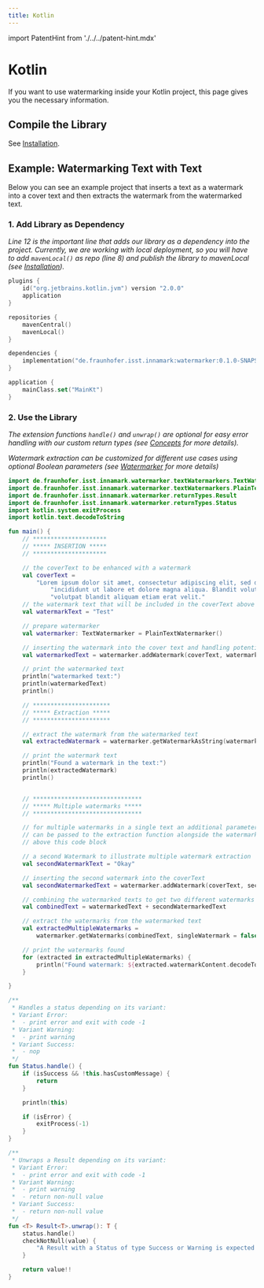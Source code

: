 ```yaml
---
title: Kotlin
---
```


<!--
 Copyright (c) 2024 Fraunhofer-Gesellschaft zur Förderung der angewandten Forschung e.V.

 This work is licensed under the Fraunhofer License (on the basis of the MIT license)
 that can be found in the LICENSE file.
-->

import PatentHint from './../../patent-hint.mdx'

<PatentHint components={props.components} />

# Kotlin
If you want to use watermarking inside your Kotlin project, this page gives you the necessary
information.

## Compile the Library
See [Installation](../installation).

## Example: Watermarking Text with Text
Below you can see an example project that inserts a text as a watermark into a cover text and then
extracts the watermark from the watermarked text.

### 1. Add Library as Dependency
*Line 12 is the important line that adds our library as a dependency into the project. Currently, we
are working with local deployment, so you will have to add `mavenLocal()` as repo (line 8) and
publish the library to mavenLocal (see [Installation](../installation)).*
```kt title="build.gradle.kts" showLineNumbers
plugins {
    id("org.jetbrains.kotlin.jvm") version "2.0.0"
    application
}

repositories {
    mavenCentral()
    mavenLocal()
}

dependencies {
    implementation("de.fraunhofer.isst.innamark:watermarker:0.1.0-SNAPSHOT")
}

application {
    mainClass.set("MainKt")
}
```

### 2. Use the Library
*The extension functions `handle()` and `unwrap()` are optional for easy error handling with our
custom return types (see [Concepts](../../../development/watermarker/concepts/#error-handling-1)
for more details).*

*Watermark extraction can be customized for different use cases using optional Boolean parameters
(see [Watermarker](../#extraction-customization) for more details)*

```kt title="src/main/kotlin/Main.kt" showLineNumbers
import de.fraunhofer.isst.innamark.watermarker.textWatermarkers.TextWatermarker
import de.fraunhofer.isst.innamark.watermarker.textWatermarkers.PlainTextWatermarker
import de.fraunhofer.isst.innamark.watermarker.returnTypes.Result
import de.fraunhofer.isst.innamark.watermarker.returnTypes.Status
import kotlin.system.exitProcess
import kotlin.text.decodeToString

fun main() {
    // *********************
    // ***** INSERTION *****
    // *********************

    // the coverText to be enhanced with a watermark
    val coverText =
        "Lorem ipsum dolor sit amet, consectetur adipiscing elit, sed do eiusmod tempor " +
            "incididunt ut labore et dolore magna aliqua. Blandit volutpat maecenas " +
            "volutpat blandit aliquam etiam erat velit."
    // the watermark text that will be included in the coverText above
    val watermarkText = "Test"

    // prepare watermarker
    val watermarker: TextWatermarker = PlainTextWatermarker()

    // inserting the watermark into the cover text and handling potential errors and warnings
    val watermarkedText = watermarker.addWatermark(coverText, watermarkText).unwrap()

    // print the watermarked text
    println("watermarked text:")
    println(watermarkedText)
    println()

    // **********************
    // ***** Extraction *****
    // **********************

    // extract the watermark from the watermarked text
    val extractedWatermark = watermarker.getWatermarkAsString(watermarkedText).unwrap()

    // print the watermark text
    println("Found a watermark in the text:")
    println(extractedWatermark)
    println()


    // *******************************
    // ***** Multiple watermarks *****
    // *******************************

    // for multiple watermarks in a single text an additional parameter 'singleWatermark = false'
    // can be passed to the extraction function alongside the watermarked text, details are linked
    // above this code block

    // a second Watermark to illustrate multiple watermark extraction
    val secondWatermarkText = "Okay"

    // inserting the second watermark into the coverText
    val secondWatermarkedText = watermarker.addWatermark(coverText, secondWatermarkText).unwrap()

    // combining the watermarked texts to get two different watermarks in one Text
    val combinedText = watermarkedText + secondWatermarkedText

    // extract the watermarks from the watermarked text
    val extractedMultipleWatermarks =
        watermarker.getWatermarks(combinedText, singleWatermark = false).unwrap()

    // print the watermarks found
    for (extracted in extractedMultipleWatermarks) {
        println("Found watermark: ${extracted.watermarkContent.decodeToString()}")
    }

}

/**
 * Handles a status depending on its variant:
 * Variant Error:
 *  - print error and exit with code -1
 * Variant Warning:
 *  - print warning
 * Variant Success:
 *  - nop
 */
fun Status.handle() {
    if (isSuccess && !this.hasCustomMessage) {
        return
    }

    println(this)

    if (isError) {
        exitProcess(-1)
    }
}

/**
 * Unwraps a Result depending on its variant:
 * Variant Error:
 *  - print error and exit with code -1
 * Variant Warning:
 *  - print warning
 *  - return non-null value
 * Variant Success:
 *  - return non-null value
 */
fun <T> Result<T>.unwrap(): T {
    status.handle()
    checkNotNull(value) {
        "A Result with a Status of type Success or Warning is expected to have a value"
    }

    return value!!
}
```
